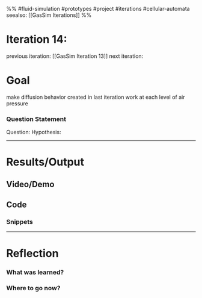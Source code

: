 %%
#fluid-simulation #prototypes #project #iterations #cellular-automata 
seealso: [[GasSim Iterations]]
%%
# Iteration 14: 
previous iteration: [[GasSim Iteration 13]]
next iteration: 

# Goal 
make diffusion behavior created in last iteration work at each level of air pressure

### Question Statement
Question: 
Hypothesis: 

---
# Results/Output


## Video/Demo


## Code


### Snippets



---

# Reflection

### What was learned?

### Where to go now?
